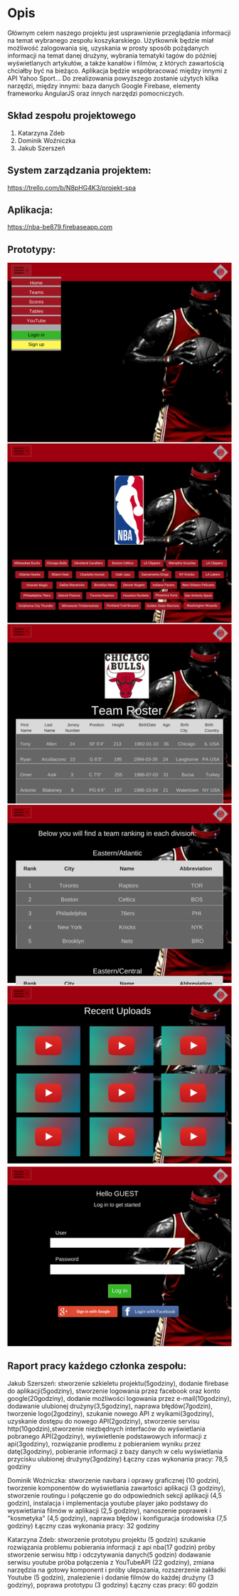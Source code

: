 # Opis

Głównym celem naszego projektu jest usprawnienie przeglądania informacji na temat wybranego zespołu koszykarskiego. Użytkownik będzie miał możliwość zalogowania się, uzyskania w prosty sposób pożądanych informacji na temat danej drużyny, wybrania tematyki tagów do później wyświetlanych artykułów, a także kanałów i filmów, z których zawartością chciałby być na bieżąco.
Aplikacja będzie współpracować między innymi z API Yahoo Sport...
Do zrealizowania powyższego zostanie użytych kilka narzędzi, między innymi: baza danych Google Firebase, elementy frameworku AngularJS oraz innych narzędzi pomocniczych. 


## Skład zespołu projektowego
1. Katarzyna Zdeb
2. Dominik Woźniczka
3. Jakub Szerszeń

## System zarządzania projektem:
https://trello.com/b/N8pHG4K3/projekt-spa

## Aplikacja:
https://nba-be879.firebaseapp.com

## Prototypy:
<img src="./prototype1.png" alt="Prototype1"/>
<img src="./prototype2.png" alt="Prototype2"/>
<img src="./prototype3.png" alt="Prototype3"/>
<img src="./prototype4.png" alt="Prototype4"/>
<img src="./prototype5.png" alt="Prototype5"/>
<img src="./prototype6.png" alt="Prototype6"/>

## Raport pracy każdego członka zespołu:
Jakub Szerszeń: 
    stworzenie szkieletu projektu(5godziny), dodanie firebase do aplikacji(5godziny), stworzenie logowania przez facebook oraz konto google(20godziny), dodanie możliwości logowania przez e-mail(10godziny), dodawanie ulubionej drużyny(3,5godziny), naprawa błędów(7godzin), tworzenie logo(2godziny), szukanie nowego API z wyikami(3godziny), uzyskanie dostępu do nowego API(2godziny), stworzenie servisu http(10godzin),stworzenie niezbędnych interfaców do wyświetlania pobranego API(2godziny), wyświetlenie podstawowych informacji z api(3godziny), rozwiązanie prodlemu z pobieraniem wyniku przez datę(3godziny), pobieranie informacji z bazy danych w celu wyświetlania przycisku ulubionej drużyny(3godziny)
    Łączny czas wykonania pracy: 78,5 godziny

Dominik Woźniczka:
    stworzenie navbara i oprawy graficznej (10 godzin), tworzenie komponentów do wyświetlania zawartości aplikacji (3 godziny), stworzenie routingu i połączenie go do odpowiednich sekcji aplikacji (4,5 godzin), instalacja i implementacja youtube player jako podstawy do wyswietlania filmów w aplikacji (2,5 godziny), nanoszenie poprawek i "kosmetyka" (4,5 godziny), naprawa błędów i konfiguracja środowiska (7,5 godziny)
    Łączny czas wykonania pracy: 32 godziny
    
Katarzyna Zdeb:
   stworzenie prototypu projektu (5 godzin) szukanie rozwiązania problemu pobierania informacji z api nba(17 godzin) próby stworzenie serwisu http i odczytywania danych(5 godzin) dodawanie serwisu youtube próba połączenia z YouTubeAPI (22 godziny), zmiana narzędzia na gotowy komponent i próby ulepszania, rozszerzenie zakładki Youtube (5 godzin), znalezienie i dodanie filmów do każdej drużyny (3 godziny), poprawa prototypu (3 godziny) 
   Łączny czas pracy:  60 godzin

